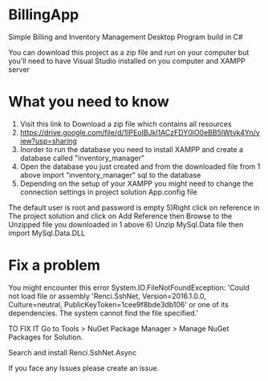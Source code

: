 # BillingApp
Simple Billing and Inventory Management Desktop Program build in C#

You can download this project as a zip file and run on your computer but you'll need to have Visual Studio installed on you computer and XAMPP server

# What you need to know
1) Visit this link to Download a zip file which contains all resources 
2) https://drive.google.com/file/d/1IPEoIBJkl1ACzFDY0lO0eBB5IWtvk4Yn/view?usp=sharing
3) Inorder to run the database you need to install XAMPP and create a database called "inventory_manager"
4) Open the database you just created and from the downloaded file from 1 above  import  "inventory_manager" sql to the database
5) Depending on the setup of your XAMPP you might need to change the connection settings in project solution App.config file 
<add name="connstrng" connectionString="server=localhost;user=root;database=inventory_manager;port=3306;password=;" />
The default user is root and password is empty
5)Right click on reference in The project solution and click on Add Reference then Browse to the Unzipped file you downloaded in 1 above
6) Unzip MySql.Data file then import MySql.Data.DLL

# Fix a problem
You might encounter this error
System.IO.FileNotFoundException: 'Could not load file or assembly 'Renci.SshNet, Version=2016.1.0.0, Culture=neutral, PublicKeyToken=1cee9f8bde3db106' or one of its dependencies. The system cannot find the file specified.'

TO FIX IT 
Go to Tools > NuGet Package Manager > Manage NuGet Packages for Solution.

Search and install Renci.SshNet.Async

If you face any Issues please create an issue.
